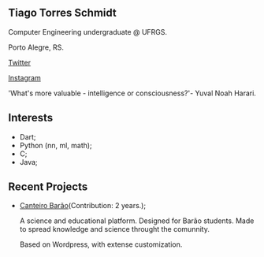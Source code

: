 ## Tiago Torres Schmidt

Computer Engineering undergraduate @ UFRGS.

Porto Alegre, RS.

[Twitter](https://twitter.com/naosoutiago)

[Instagram](https://www.instagram.com/ximitaotiago/)


'What's more valuable - intelligence or consciousness?'- Yuval Noah Harari.

## Interests

- Dart;
- Python (nn, ml, math);
- C;
- Java;

## Recent Projects

- [Canteiro Barão](canteirobarao.com.br)(Contribution: 2 years.);

  A science and educational platform. Designed for Barão students. Made to spread knowledge and science throught the comunnity.
  
  Based on Wordpress, with extense customization.
